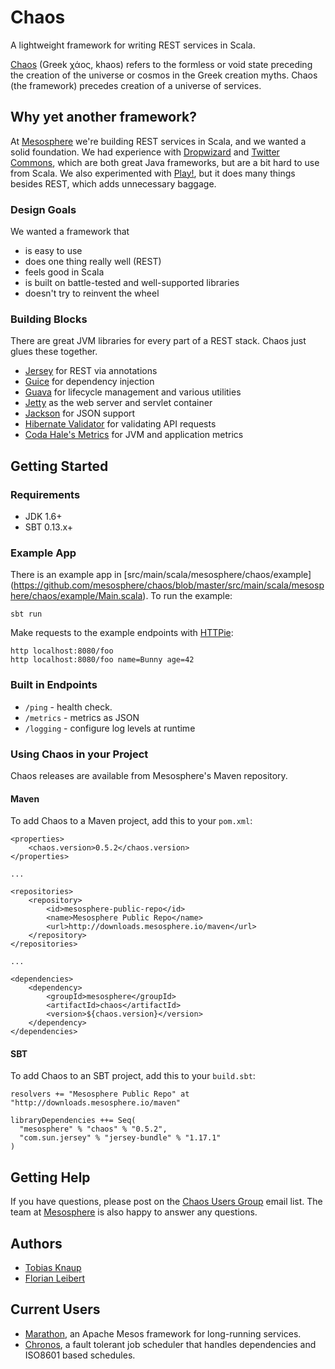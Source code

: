 # Chaos

A lightweight framework for writing REST services in Scala.

[Chaos](https://en.wikipedia.org/wiki/Chaos_%28cosmogony%29) (Greek χάος, khaos) refers to the formless or void state preceding the creation of the universe or cosmos in the Greek creation myths. Chaos (the framework) precedes creation of a universe of services.

## Why yet another framework?

At [Mesosphere](http://mesosphere.io) we're building REST services in Scala, and we wanted a solid foundation. We had experience with [Dropwizard](https://github.com/dropwizard/dropwizard) and [Twitter Commons](https://github.com/twitter/commons), which are both great Java frameworks, but are a bit hard to use from Scala.
We also experimented with [Play!](https://github.com/playframework/playframework), but it does many things besides REST, which adds unnecessary baggage.

### Design Goals

We wanted a framework that

* is easy to use
* does one thing really well (REST)
* feels good in Scala
* is built on battle-tested and well-supported libraries
* doesn't try to reinvent the wheel

### Building Blocks

There are great JVM libraries for every part of a REST stack. Chaos just glues these together.

* [Jersey](https://jersey.java.net/) for REST via annotations
* [Guice](https://code.google.com/p/google-guice/) for dependency injection
* [Guava](https://code.google.com/p/guava-libraries/) for lifecycle management and various utilities
* [Jetty](http://www.eclipse.org/jetty/) as the web server and servlet container
* [Jackson](http://wiki.fasterxml.com/JacksonHome) for JSON support
* [Hibernate Validator](http://www.hibernate.org/subprojects/validator.html) for validating API requests
* [Coda Hale's Metrics](https://github.com/codahale/metrics) for JVM and application metrics

## Getting Started

### Requirements

* JDK 1.6+
* SBT 0.13.x+

### Example App

There is an example app in [src/main/scala/mesosphere/chaos/example]
(https://github.com/mesosphere/chaos/blob/master/src/main/scala/mesosphere/chaos/example/Main.scala). To run the example:

    sbt run

Make requests to the example endpoints with [HTTPie](https://github.com/jkbr/httpie):

    http localhost:8080/foo
    http localhost:8080/foo name=Bunny age=42

### Built in Endpoints

* `/ping` - health check.
* `/metrics` - metrics as JSON
* `/logging` - configure log levels at runtime

### Using Chaos in your Project

Chaos releases are available from Mesosphere's Maven repository.

#### Maven

To add Chaos to a Maven project, add this to your `pom.xml`:

    <properties>
        <chaos.version>0.5.2</chaos.version>
    </properties>

    ...

    <repositories>
        <repository>
            <id>mesosphere-public-repo</id>
            <name>Mesosphere Public Repo</name>
            <url>http://downloads.mesosphere.io/maven</url>
        </repository>
    </repositories>

    ...

    <dependencies>
        <dependency>
            <groupId>mesosphere</groupId>
            <artifactId>chaos</artifactId>
            <version>${chaos.version}</version>
        </dependency>
    </dependencies>

#### SBT

To add Chaos to an SBT project, add this to your `build.sbt`:

    resolvers += "Mesosphere Public Repo" at "http://downloads.mesosphere.io/maven"
    
    libraryDependencies ++= Seq(
      "mesosphere" % "chaos" % "0.5.2",
      "com.sun.jersey" % "jersey-bundle" % "1.17.1"
    )


## Getting Help

If you have questions, please post on the [Chaos Users Group](https://groups.google.com/forum/?hl=en#!forum/chaos-users) email list.
The team at [Mesosphere](http://mesosphere.io) is also happy to answer any questions.

## Authors

* [Tobias Knaup](https://github.com/guenter)
* [Florian Leibert](https://github.com/florianleibert)

## Current Users

* [Marathon](https://github.com/mesosphere/marathon), an Apache Mesos framework for long-running services.
* [Chronos](https://github.com/airbnb/chronos), a fault tolerant job scheduler that handles dependencies and ISO8601 based schedules.
